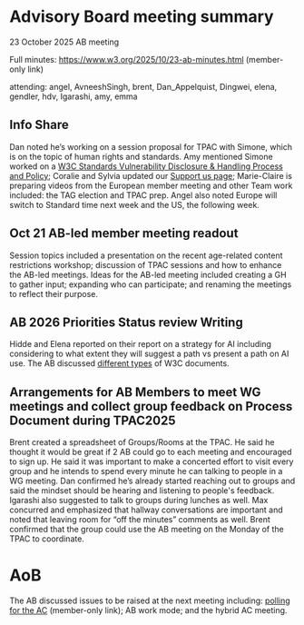 # Advisory Board meeting summary

23 October 2025 AB meeting

Full minutes: https://www.w3.org/2025/10/23-ab-minutes.html (member-only link)

attending: angel, AvneeshSingh, brent, Dan_Appelquist, Dingwei, elena, gendler, hdv, Igarashi, amy, emma

## Info Share

Dan noted he’s working on a session proposal for TPAC with Simone, which is on the topic of human rights and standards. Amy mentioned Simone worked on a [W3C Standards Vulnerability Disclosure & Handling Process and Policy](https://w3c.github.io/security-disclosure/); Coralie and Sylvia updated our [Support us page](https://www.w3.org/support-us/);  Marie-Claire is preparing videos from the European member meeting and other Team work included: the TAG election and TPAC prep. Angel also noted Europe will switch to Standard time next week and the US, the following week.

## Oct 21 AB-led member meeting readout

Session topics included a presentation on the recent age-related content restrictions workshop; discussion of TPAC sessions and how to enhance the AB-led meetings. Ideas for the AB-led meeting included creating a GH to gather input; expanding who can participate; and renaming the meetings to reflect their purpose.

## AB 2026 Priorities Status review Writing

Hidde and Elena reported on their report on a strategy for AI including considering to what extent they will suggest a path vs present a path on AI use. The AB discussed [different types](https://www.w3.org/standards/types/) of W3C documents.

## Arrangements for AB Members to meet WG meetings and collect group feedback on Process Document during TPAC2025

Brent created a spreadsheet of Groups/Rooms at the TPAC. He said he thought it would be great if 2 AB could go to each meeting and encouraged to sign up. He said it was important to make a concerted effort to visit every group and he intends to spend every minute he  can talking to people in a WG meeting. Dan confirmed he’s already started reaching out to groups and said the mindset should be hearing and listening to people's feedback. Igarashi also suggested to talk to groups during lunches as well. Max concurred and emphasized that hallway conversations are important and noted that leaving room for “off the minutes” comments as well. Brent confirmed that the group could use the AB meeting on the Monday of the TPAC to coordinate.

# AoB

The AB discussed issues to be raised at the next meeting including: [polling for the AC](https://github.com/w3c/AB-memberonly/issues/295) (member-only link); AB work mode; and the hybrid AC meeting.
